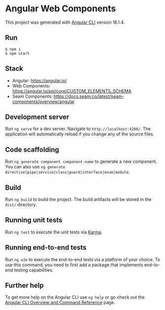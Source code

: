 # Angular Web Components

This project was generated with [Angular CLI](https://github.com/angular/angular-cli) version 16.1.4.

## Run

```
$ npm i
$ npm start
```

## Stack

- Angular: https://angular.io/
- Web Components: https://angular.io/api/core/CUSTOM_ELEMENTS_SCHEMA
- Seam Components: https://docs.seam.co/latest/seam-components/overview/angular

## Development server

Run `ng serve` for a dev server. Navigate to `http://localhost:4200/`. The application will automatically reload if you change any of the source files.

## Code scaffolding

Run `ng generate component component-name` to generate a new component. You can also use `ng generate directive|pipe|service|class|guard|interface|enum|module`.

## Build

Run `ng build` to build the project. The build artifacts will be stored in the `dist/` directory.

## Running unit tests

Run `ng test` to execute the unit tests via [Karma](https://karma-runner.github.io).

## Running end-to-end tests

Run `ng e2e` to execute the end-to-end tests via a platform of your choice. To use this command, you need to first add a package that implements end-to-end testing capabilities.

## Further help

To get more help on the Angular CLI use `ng help` or go check out the [Angular CLI Overview and Command Reference](https://angular.io/cli) page.
